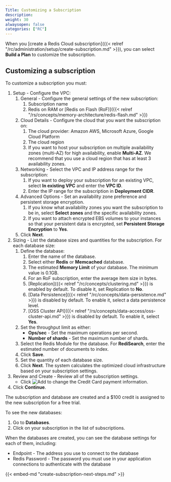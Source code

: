 ```yaml
---
Title: Customizing a Subscription
description:
weight: 30
alwaysopen: false
categories: ["RC"]
---
```

When you [create a Redis Cloud subscription]({{< relref "/rc/administration/setup/create-subscription.md" >}}),
you can select **Build a Plan** to customize the subscription.

## Customizing a subscription

To customize a subscription you must:

1. Setup - Configure the VPC:
    1. General - Configure the general settings of the new subscription:
        1. Subscription name
        1. Redis on RAM or [Redis on Flash (RoF)]({{< relref "/rs/concepts/memory-architecture/redis-flash.md" >}})
    1. Cloud Details - Configure the cloud that you want the subscription on:
        1. The cloud provider: Amazon AWS, Microsoft Azure, Google Cloud Platform
        1. The cloud region
        1. If you want to host your subscription on multiple availability zones (multi-AZ) for high availability, enable **Multi-AZ**.
            We recommend that you use a cloud region that has at least 3 availability zones.
    1. Networking - Select the VPC and IP address range for the subscription:
        1. If you want to deploy your subscription for an existing VPC, select **In existing VPC** and enter the **VPC ID**.
        1. Enter the IP range for the subscription in **Deployment CIDR**.
    1. Advanced Options - Set an availability zone preference and persistent storage encryption.
        1. If you know what availability zones you want the subscription to be in, select **Select zones** and the specific availability zones.
        1. If you want to attach encrypted EBS volumes to your instances so that your persistent data is encrypted, set **Persistent Storage Encryption** to **Yes**.
    1. Click **Next**.
1. Sizing - List the database sizes and quantities for the subscription.
    For each database size:
    1. Define the database:
        1. Enter the name of the database.
        1. Select either **Redis** or **Memcached** database.
        1. The estimated **Memory Limit** of your database.
            The minimum value is 0.1GB.
        1. For an RoF subscription, enter the average item size in bytes.
        1. [Replication]({{< relref "/rc/concepts/clustering.md" >}}) is enabled by default. To disable it, set Replication to **No**.
        1. [Data Persistence]({{< relref "/rc/concepts/data-persistence.md" >}}) is disabled by default. To enable it, select a data persistence level.
        1. [OSS Cluster API]({{< relref "/rs/concepts/data-access/oss-cluster-api.md" >}}) is disabled by default. To enable it, select **Yes**.
    1. Set the throughput limit as either:
        - **Ops/sec** - Set the maximum operations per second.
        - **Number of shards** - Set the maximum number of shards.
    1. Select the Redis Module for the database.
        For **RediSearch**, enter the estimated number of documents to index.
    1. Click **Save**.
    1. Set the quantity of each database size.
    1. Click **Next**.
    The system calculates the optimized cloud infrastructure based on your subscription settings.
1. Review and Create - Review all of the subscription settings.
    - Click ![Add](/images/rs/icon_add.png#no-click "Add") to change the Credit Card payment information.
1. Click **Continue**.

The subscription and database are created and a $100 credit is assigned to the new subscription for a free trial.

To see the new databases:

1. Go to **Databases**.
1. Click on your subscription in the list of subscriptions.

When the databases are created, you can see the database settings for each of them, including:

- Endpoint - The address you use to connect to the database
- Redis Password - The password you must use in your application connections to authenticate with the database

{{< embed-md "create-subscription-next-steps.md"  >}}
